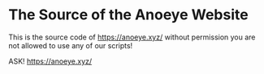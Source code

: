 # The Source of the Anoeye Website

This is the source code of https://anoeye.xyz/
without permission you are not allowed to use any of our scripts!

ASK! https://anoeye.xyz/
